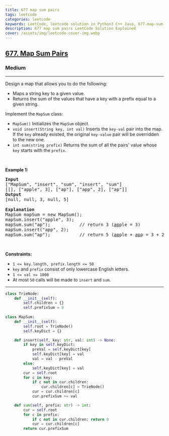 ```yaml
---
title: 677 map sum pairs
tags: leetcode
categories: leetcode
keywords: LeetCode, leetcode solution in Python3 C++ Java, 677-map-sum-pairs solution
description: 677 map sum pairs LeetCode Solution Explained
cover: /assets/img/leetcode-cover-img.webp
---
```



<h2><a href="https://leetcode.com/problems/map-sum-pairs/">677. Map Sum Pairs</a></h2><h3>Medium</h3><hr><div><p>Design a map that allows you to do the following:</p>

<ul>
	<li>Maps a string key to a given value.</li>
	<li>Returns the sum of the values that have a key with a prefix equal to a given string.</li>
</ul>

<p>Implement the <code>MapSum</code> class:</p>

<ul>
	<li><code>MapSum()</code> Initializes the <code>MapSum</code> object.</li>
	<li><code>void insert(String key, int val)</code> Inserts the <code>key-val</code> pair into the map. If the <code>key</code> already existed, the original <code>key-value</code> pair will be overridden to the new one.</li>
	<li><code>int sum(string prefix)</code> Returns the sum of all the pairs' value whose <code>key</code> starts with the <code>prefix</code>.</li>
</ul>

<p>&nbsp;</p>
<p><strong>Example 1:</strong></p>

<pre><strong>Input</strong>
["MapSum", "insert", "sum", "insert", "sum"]
[[], ["apple", 3], ["ap"], ["app", 2], ["ap"]]
<strong>Output</strong>
[null, null, 3, null, 5]

<strong>Explanation</strong>
MapSum mapSum = new MapSum();
mapSum.insert("apple", 3);  
mapSum.sum("ap");           // return 3 (<u>ap</u>ple = 3)
mapSum.insert("app", 2);    
mapSum.sum("ap");           // return 5 (<u>ap</u>ple + <u>ap</u>p = 3 + 2 = 5)
</pre>

<p>&nbsp;</p>
<p><strong>Constraints:</strong></p>

<ul>
	<li><code>1 &lt;= key.length, prefix.length &lt;= 50</code></li>
	<li><code>key</code> and <code>prefix</code> consist of only lowercase English letters.</li>
	<li><code>1 &lt;= val &lt;= 1000</code></li>
	<li>At most <code>50</code> calls will be made to <code>insert</code> and <code>sum</code>.</li>
</ul>
</div>

---




```python
class TrieNode:
    def __init__(self):
        self.children = {}
        self.prefixSum = 0
        
class MapSum:
    def __init__(self):
        self.root = TrieNode()
        self.keyDict = {}

    def insert(self, key: str, val: int) -> None:
        if key in self.keyDict: 
            preVal = self.keyDict[key]
            self.keyDict[key] = val
            val = val - preVal
        else: 
            self.keyDict[key] = val
        cur = self.root
        for c in key:
            if c not in cur.children:
                cur.children[c] = TrieNode()
            cur = cur.children[c]
            cur.prefixSum += val

    def sum(self, prefix: str) -> int:
        cur = self.root
        for c in prefix:
            if c not in cur.children: return 0
            cur = cur.children[c]
        return cur.prefixSum


```
